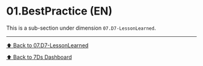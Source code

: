 # 01.BestPractice (EN)

This is a sub-section under dimension `07.D7-LessonLearned`.

---
[⬆ Back to 07.D7-LessonLearned](../README.md)

[⬆ Back to 7Ds Dashboard](../../README.md)
